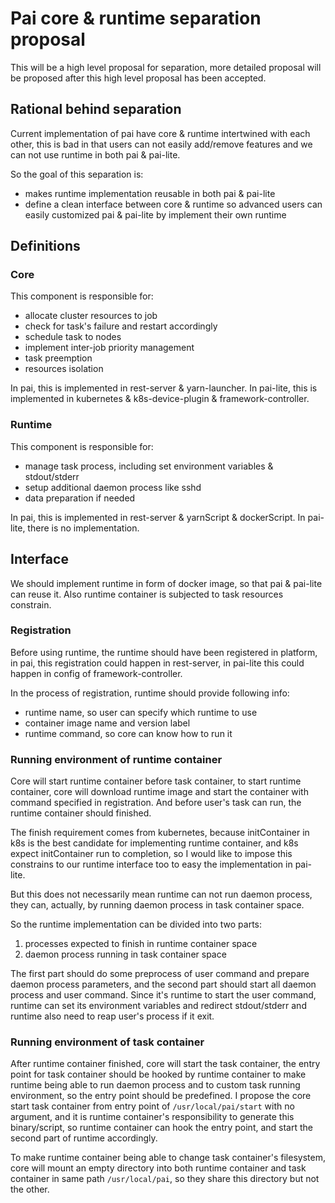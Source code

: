 # Pai core & runtime separation proposal

This will be a high level proposal for separation, more detailed proposal will be proposed after this high level proposal has been accepted.

## Rational behind separation

Current implementation of pai have core & runtime intertwined with each other, this is bad in that users can not easily add/remove features and we can not use runtime in both pai & pai-lite.

So the goal of this separation is:

* makes runtime implementation reusable in both pai & pai-lite
* define a clean interface between core & runtime so advanced users can easily customized pai & pai-lite by implement their own runtime

## Definitions

### Core

This component is responsible for:

* allocate cluster resources to job
* check for task's failure and restart accordingly
* schedule task to nodes
* implement inter-job priority management
* task preemption
* resources isolation

In pai, this is implemented in rest-server & yarn-launcher. In pai-lite, this is implemented in kubernetes & k8s-device-plugin & framework-controller.

### Runtime

This component is responsible for:

* manage task process, including set environment variables & stdout/stderr
* setup additional daemon process like sshd
* data preparation if needed

In pai, this is implemented in rest-server & yarnScript & dockerScript. In pai-lite, there is no implementation.

## Interface

We should implement runtime in form of docker image, so that pai & pai-lite can reuse it. Also runtime container is subjected to task resources constrain.

### Registration

Before using runtime, the runtime should have been registered in platform, in pai, this registration could happen in rest-server, in pai-lite this could happen in config of framework-controller.

In the process of registration, runtime should provide following info:

* runtime name, so user can specify which runtime to use
* container image name and version label
* runtime command, so core can know how to run it

### Running environment of runtime container

Core will start runtime container before task container, to start runtime container, core will download runtime image and start the container with command specified in registration. And before user's task can run, the runtime container should finished.

The finish requirement comes from kubernetes, because initContainer in k8s is the best candidate for implementing runtime container, and k8s expect initContainer run to completion, so I would like to impose this constrains to our runtime interface too to easy the implementation in pai-lite.

But this does not necessarily mean runtime can not run daemon process, they can, actually, by running daemon process in task container space.

So the runtime implementation can be divided into two parts:

1. processes expected to finish in runtime container space
2. daemon process running in task container space

The first part should do some preprocess of user command and prepare daemon process parameters, and the second part should start all daemon process and user command. Since it's runtime to start the user command, runtime can set its environment variables and redirect stdout/stderr and runtime also need to reap user's process if it exit.

### Running environment of task container

After runtime container finished, core will start the task container, the entry point for task container should be hooked by runtime container to make runtime being able to run daemon process and to custom task running environment, so the entry point should be predefined. I propose the core start task container from entry point of `/usr/local/pai/start` with no argument, and it is runtime container's responsibility to generate this binary/script, so runtime container can hook the entry point, and start the second part of runtime accordingly.

To make runtime container being able to change task container's filesystem, core will mount an empty directory into both runtime container and task container in same path `/usr/local/pai`, so they share this directory but not the other.